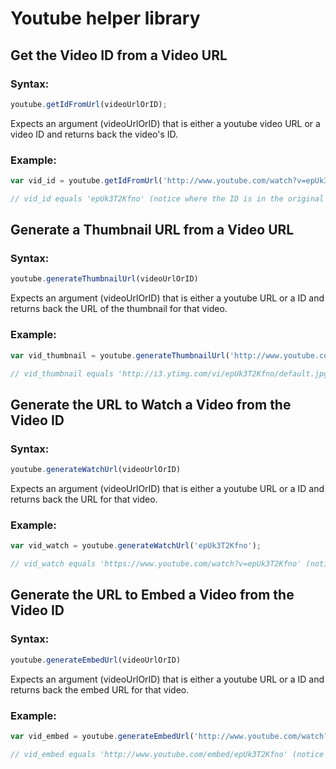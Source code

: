 # Youtube helper library
## Get the Video ID from a Video URL

### Syntax:
```js
youtube.getIdFromUrl(videoUrlOrID);
```

Expects an argument (videoUrlOrID) that is either a youtube video URL or a video ID and returns back the video's ID.

### Example:
```js
var vid_id = youtube.getIdFromUrl('http://www.youtube.com/watch?v=epUk3T2Kfno');

// vid_id equals 'epUk3T2Kfno' (notice where the ID is in the original url)
```

## Generate a Thumbnail URL from a Video URL

### Syntax:
```js
youtube.generateThumbnailUrl(videoUrlOrID)
```
Expects an argument (videoUrlOrID) that is either a youtube URL or a ID and returns back the URL of the thumbnail for that video.

### Example:
```js
var vid_thumbnail = youtube.generateThumbnailUrl('http://www.youtube.com/watch?v=epUk3T2Kfno');

// vid_thumbnail equals 'http://i3.ytimg.com/vi/epUk3T2Kfno/default.jpg' (notice how the video's ID is inserted in the middle of the image url)
```

## Generate the URL to Watch a Video from the Video ID

### Syntax:
```js
youtube.generateWatchUrl(videoUrlOrID)
```

Expects an argument (videoUrlOrID) that is either a youtube URL or a ID and returns back the URL for that video.

### Example:
```js
var vid_watch = youtube.generateWatchUrl('epUk3T2Kfno');

// vid_watch equals 'https://www.youtube.com/watch?v=epUk3T2Kfno' (notice where the video ID is in the url)
```

## Generate the URL to Embed a Video from the Video ID


### Syntax:
```js
youtube.generateEmbedUrl(videoUrlOrID)
```

Expects an argument (videoUrlOrID) that is either a youtube URL or a ID and returns back the embed URL for that video.

### Example:
```js
var vid_embed = youtube.generateEmbedUrl('http://www.youtube.com/watch?v=epUk3T2Kfno');

// vid_embed equals 'http://www.youtube.com/embed/epUk3T2Kfno' (notice where the video ID is in the url)
```
